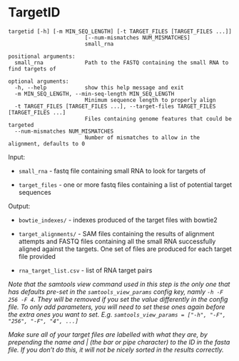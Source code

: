 # TargetID

```
targetid [-h] [-m MIN_SEQ_LENGTH] [-t TARGET_FILES [TARGET_FILES ...]]
                       	[--num-mismatches NUM_MISMATCHES]
                       	small_rna

positional arguments:
  small_rna         	Path to the FASTQ containing the small RNA to find targets of

optional arguments:
  -h, --help        	show this help message and exit
  -m MIN_SEQ_LENGTH, --min-seq-length MIN_SEQ_LENGTH
                    	Minimum sequence length to properly align
  -t TARGET_FILES [TARGET_FILES ...], --target-files TARGET_FILES [TARGET_FILES ...]
                    	Files containing genome features that could be targeted
  --num-mismatches NUM_MISMATCHES
                    	Number of mismatches to allow in the alignment, defaults to 0
```

Input: 

- `small_rna` - fastq file containing small RNA to look for targets of

- `target_files` - one or more fastq files containing a list of potential target sequences

Output:

- `bowtie_indexes/` - indexes produced of the target files with bowtie2

- `target_alignments/` - SAM files containing the results of alignment attempts and FASTQ files containing all the small RNA successfully aligned against the targets. One set of files are produced for each target file provided

- `rna_target_list.csv` - list of RNA target pairs

*Note that the samtools view command used in this step is the only one that has defaults pre-set in the `samtools_view_params` config key, namly `-h -F 256 -F 4`. They will be removed if you set the value differently in the config file. To only add parameters, you will need to set these ones again before the extra ones you want to set. E.g. `samtools_view_params = ["-h", "-F", "256", "-F", "4", ...]`*

*Make sure all of your target files are labelled with what they are, by prepending the name and | (the bar or pipe character) to the ID in the fasta file. If you don’t do this, it will not be nicely sorted in the results correctly.*
